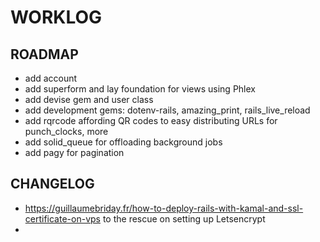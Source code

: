 # WORKLOG

## ROADMAP

* add account
* add superform and lay foundation for views using Phlex
* add devise gem and user class
* add development gems: dotenv-rails, amazing_print, rails_live_reload
* add rqrcode affording QR codes to easy distributing URLs for punch_clocks, more
* add solid_queue for offloading background jobs
* add pagy for pagination

## CHANGELOG

* https://guillaumebriday.fr/how-to-deploy-rails-with-kamal-and-ssl-certificate-on-vps to the rescue on setting up Letsencrypt
* 

